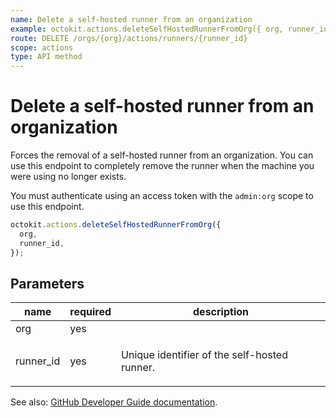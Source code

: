 ```yaml
---
name: Delete a self-hosted runner from an organization
example: octokit.actions.deleteSelfHostedRunnerFromOrg({ org, runner_id })
route: DELETE /orgs/{org}/actions/runners/{runner_id}
scope: actions
type: API method
---
```


# Delete a self-hosted runner from an organization

Forces the removal of a self-hosted runner from an organization. You can use this endpoint to completely remove the runner when the machine you were using no longer exists.

You must authenticate using an access token with the `admin:org` scope to use this endpoint.

```js
octokit.actions.deleteSelfHostedRunnerFromOrg({
  org,
  runner_id,
});
```

## Parameters

<table>
  <thead>
    <tr>
      <th>name</th>
      <th>required</th>
      <th>description</th>
    </tr>
  </thead>
  <tbody>
    <tr><td>org</td><td>yes</td><td>

</td></tr>
<tr><td>runner_id</td><td>yes</td><td>

Unique identifier of the self-hosted runner.

</td></tr>
  </tbody>
</table>

See also: [GitHub Developer Guide documentation](https://developer.github.com/v3/actions/self-hosted-runners/#delete-a-self-hosted-runner-from-an-organization).
